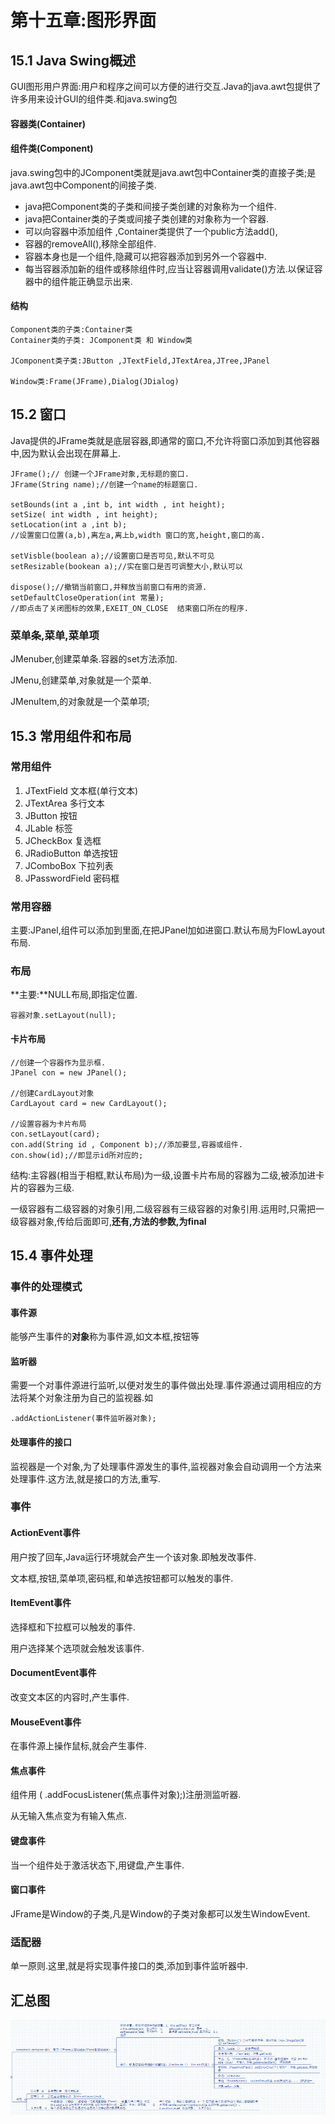 # 第十五章:图形界面 #
## 15.1 Java Swing概述 ##
GUI图形用户界面:用户和程序之间可以方便的进行交互.Java的java.awt包提供了许多用来设计GUI的组件类.和java.swing包

#### 容器类(Container) ####
#### 组件类(Component) ####
java.swing包中的JComponent类就是java.awt包中Container类的直接子类;是java.awt包中Component的间接子类.

-	java把Component类的子类和间接子类创建的对象称为一个组件.
-	java把Container类的子类或间接子类创建的对象称为一个容器.
-	可以向容器中添加组件 ,Container类提供了一个public方法add(),
-	容器的removeAll(),移除全部组件.
-	容器本身也是一个组件,隐藏可以把容器添加到另外一个容器中.
-	每当容器添加新的组件或移除组件时,应当让容器调用validate()方法.以保证容器中的组件能正确显示出来.

#### 结构 ####

	Component类的子类:Container类
	Container类的子类: JComponent类 和 Window类
	
	JComponent类子类:JButton ,JTextField,JTextArea,JTree,JPanel

	Window类:Frame(JFrame),Dialog(JDialog)
## 15.2 窗口 ##
Java提供的JFrame类就是底层容器,即通常的窗口,不允许将窗口添加到其他容器中,因为默认会出现在屏幕上.

	JFrame();// 创建一个JFrame对象,无标题的窗口.
	JFrame(String name);//创建一个name的标题窗口.
	
	setBounds(int a ,int b, int width , int height);
	setSize( int width , int height);
	setLocation(int a ,int b);
	//设置窗口位置(a,b),离左a,离上b,width 窗口的宽,height,窗口的高.

	setVisble(boolean a);//设置窗口是否可见,默认不可见
	setResizable(bookean a);//实在窗口是否可调整大小,默认可以

	dispose();//撤销当前窗口,并释放当前窗口有用的资源.
	setDefaultCloseOperation(int 常量);
	//即点击了关闭图标的效果,EXEIT_ON_CLOSE  结束窗口所在的程序.
### 菜单条,菜单,菜单项 ###
JMenuber,创建菜单条.容器的set方法添加.

JMenu,创建菜单,对象就是一个菜单.

JMenuItem,的对象就是一个菜单项;
## 15.3 常用组件和布局 ###
### 常用组件 ###
1.	JTextField 文本框(单行文本)
2.	JTextArea 多行文本
3.	JButton 按钮
4.	JLable 标签
5.	JCheckBox 复选框
6.	JRadioButton 单选按钮 
7.	JComboBox 下拉列表
8.	JPasswordField 密码框
### 常用容器 ###
主要:JPanel,组件可以添加到里面,在把JPanel加如进窗口.默认布局为FlowLayout布局.
### 布局 ###
**主要:**NULL布局,即指定位置.

	容器对象.setLayout(null);
#### **卡片布局** ####
	//创建一个容器作为显示框.
	JPanel con = new JPanel();
	
	//创建CardLayout对象
	CardLayout card = new CardLayout();

	//设置容器为卡片布局	
	con.setLayout(card);
	con.add(String id , Component b);//添加要显,容器或组件.
	con.show(id);//即显示id所对应的;

结构:主容器(相当于相框,默认布局)为一级,设置卡片布局的容器为二级,被添加进卡片的容器为三级.

一级容器有二级容器的对象引用,二级容器有三级容器的对象引用.运用时,只需把一级容器对象,传给后面即可,**还有,方法的参数,为final**
## 15.4 事件处理 ##
### 事件的处理模式 ###
#### 事件源 ####
能够产生事件的**对象**称为事件源,如文本框,按钮等
#### 监听器 ####
需要一个对事件源进行监听,以便对发生的事件做出处理.事件源通过调用相应的方法将某个对象注册为自己的监视器.如

	.addActionListener(事件监听器对象);
#### 处理事件的接口 ####
监视器是一个对象,为了处理事件源发生的事件,监视器对象会自动调用一个方法来处理事件.这方法,就是接口的方法,重写.
### 事件 ###
#### ActionEvent事件 ###
用户按了回车,Java运行环境就会产生一个该对象.即触发改事件.

文本框,按钮,菜单项,密码框,和单选按钮都可以触发的事件.
#### ItemEvent事件 ###
选择框和下拉框可以触发的事件.

用户选择某个选项就会触发该事件.
#### DocumentEvent事件 ####
改变文本区的内容时,产生事件.
#### MouseEvent事件 ####
在事件源上操作鼠标,就会产生事件.
#### 焦点事件 ####
组件用  ( .addFocusListener(焦点事件对象);)注册测监听器.

从无输入焦点变为有输入焦点.
#### 键盘事件 ####
当一个组件处于激活状态下,用键盘,产生事件.
#### 窗口事件 ####
JFrame是Window的子类,凡是Window的子类对象都可以发生WindowEvent.
### 适配器 ###
单一原则.这里,就是将实现事件接口的类,添加到事件监听器中.
## 汇总图 ##
![](img/java16.png)
